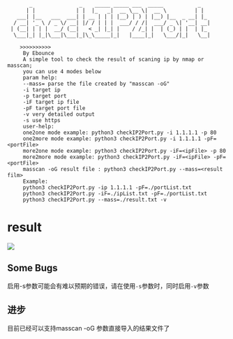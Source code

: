 ```
       _               _    _____ _____ ___  _____           _   
      | |             | |  |_   _|  __ \__ \|  __ \         | |  
   ___| |__   ___  ___| | __ | | | |__) | ) | |__) |__  _ __| |_ 
  / __| '_ \ / _ \/ __| |/ / | | |  ___/ / /|  ___/ _ \| '__| __|
 | (__| | | |  __/ (__|   < _| |_| |    / /_| |  | (_) | |  | |_ 
  \___|_| |_|\___|\___|_|\_\_____|_|   |____|_|   \___/|_|   \__|
                                                                 
    >>>>>>>>>>
     By Ebounce
     A simple tool to check the result of scaning ip by nmap or masscan;
     you can use 4 modes below
     param help:
     --mass= parse the file created by "masscan -oG"
     -i target ip
     -p target port
     -iF target ip file
     -pF target port file
     -v very detailed output
     -s use https
     user-help:
     one2one mode example: python3 checkIP2Port.py -i 1.1.1.1 -p 80
     one2more mode example: python3 checkIP2Port.py -i 1.1.1.1 -pF=<portFile>
     more2one mode example: python3 checkIP2Port.py -iF=<ipFile> -p 80
     more2more mode example: python3 checkIP2Port.py -iF=<ipFile> -pF=<portFile>
     masscan -oG result file : python3 checkIP2Port.py --mass=<result film>
     Example:
     python3 checkIP2Port.py -ip 1.1.1.1 -pF=./portList.txt
     python3 checkIP2Port.py -iF=./ipList.txt -pF=./portList.txt
     python3 checkIP2Port.py --mass=./result.txt -v
```

# result

![](https://qiniu.ebounce.cn//newblog/20200906222445.png?imageView2/0/q/75|watermark/2/text/QEVib3VuY2U=/font/5b6u6L2v6ZuF6buR/fontsize/460/fill/IzlFOTc5Nw==/dissolve/50/gravity/SouthEast/dx/10/dy/10|imageslim)

## Some Bugs 

启用-s参数可能会有难以预期的错误，请在使用`-s`参数时，同时启用`-v`参数

## 进步

目前已经可以支持masscan -oG 参数直接导入的结果文件了